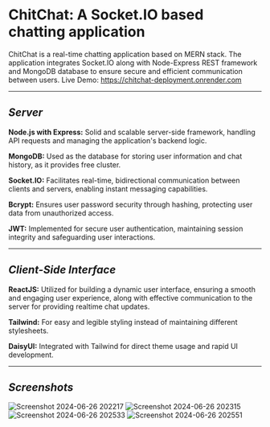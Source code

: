 
# ChitChat: A Socket.IO based chatting application

ChitChat is a real-time chatting application based on MERN stack. The application integrates Socket.IO along with Node-Express REST framework and MongoDB database to ensure secure and efficient communication between users.
Live Demo: https://chitchat-deployment.onrender.com
***
## *Server*

**Node.js with Express:** Solid and scalable server-side framework, handling API requests and managing the application's backend logic.

**MongoDB:** Used as the database for storing user information and chat history, as it provides free cluster.

**Socket.IO:** Facilitates real-time, bidirectional communication between clients and servers, enabling instant messaging capabilities.

**Bcrypt:** Ensures user password security through hashing, protecting user data from unauthorized access.

**JWT:** Implemented for secure user authentication, maintaining session integrity and safeguarding user interactions.

***
## *Client-Side Interface*

**ReactJS:** Utilized for building a dynamic user interface, ensuring a smooth and engaging user experience, along with effective communication to the server for providing realtime chat updates.

**Tailwind:** For easy and legible styling instead of maintaining different stylesheets.

**DaisyUI:** Integrated with Tailwind for direct theme usage and rapid UI development.

***

## *Screenshots*
![Screenshot 2024-06-26 202217](https://github.com/sdivjot/ChitChat/assets/124669605/4121bb0b-98a3-417b-82bd-4506715eac67)
![Screenshot 2024-06-26 202315](https://github.com/sdivjot/ChitChat/assets/124669605/b5585d54-7f58-481a-9daf-895754b58f70)
![Screenshot 2024-06-26 202533](https://github.com/sdivjot/ChitChat/assets/124669605/eb2cfecc-257c-4671-943c-f343b30f510f)
![Screenshot 2024-06-26 202551](https://github.com/sdivjot/ChitChat/assets/124669605/53a87126-a06f-4c45-a911-f2146f6d6843)
